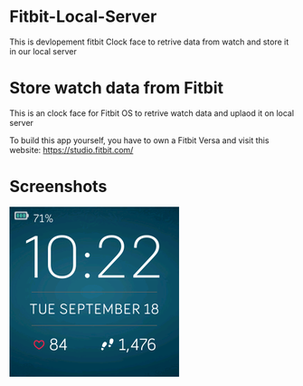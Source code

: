 # Fitbit-Local-Server
This is devlopement fitbit Clock face to retrive data from watch and store it in our local server

# Store watch data from Fitbit 
This is an clock face for Fitbit OS to retrive watch data and uplaod it on local server

To build this app yourself, you have to own a Fitbit Versa and visit this website: https://studio.fitbit.com/

# Screenshots

<img src="https://github.com/Guley/Fitbit-Local-Server/blob/master/resources/Clock-Face.png">
